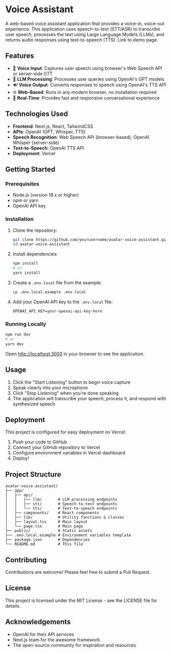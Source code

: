 # Voice Assistant

A web-based voice assistant application that provides a voice-in, voice-out experience. This application uses speech-to-text (STT/ASR) to transcribe user speech, processes the text using Large Language Models (LLMs), and returns audio responses using text-to-speech (TTS). Link to demo page.

## Features

- 🎤 **Voice Input**: Captures user speech using browser's Web Speech API or server-side STT
- 🧠 **LLM Processing**: Processes user queries using OpenAI's GPT models
- 🔊 **Voice Output**: Converts responses to speech using OpenAI's TTS API
- 🌐 **Web-Based**: Runs in any modern browser, no installation required
- 🔄 **Real-Time**: Provides fast and responsive conversational experience

## Technologies Used

- **Frontend**: Next.js, React, TailwindCSS
- **APIs**: OpenAI (GPT, Whisper, TTS)
- **Speech Recognition**: Web Speech API (browser-based), OpenAI Whisper (server-side)
- **Text-to-Speech**: OpenAI TTS API
- **Deployment**: Vercel

## Getting Started

### Prerequisites

- Node.js (version 18.x or higher)
- npm or yarn
- OpenAI API key

### Installation

1. Clone the repository:
   ```bash
   git clone https://github.com/yourusername/avatar-voice-assistant.git
   cd avatar-voice-assistant
   ```

2. Install dependencies:
   ```bash
   npm install
   # or
   yarn install
   ```

3. Create a `.env.local` file from the example:
   ```bash
   cp .env.local.example .env.local
   ```

4. Add your OpenAI API key to the `.env.local` file:
   ```
   OPENAI_API_KEY=your-openai-api-key-here
   ```

### Running Locally

```bash
npm run dev
# or
yarn dev
```

Open [http://localhost:3000](http://localhost:3000) in your browser to see the application.

## Usage

1. Click the "Start Listening" button to begin voice capture
2. Speak clearly into your microphone
3. Click "Stop Listening" when you're done speaking
4. The application will transcribe your speech, process it, and respond with synthesized speech

## Deployment

This project is configured for easy deployment on Vercel:

1. Push your code to GitHub
2. Connect your GitHub repository to Vercel
3. Configure environment variables in Vercel dashboard
4. Deploy!

## Project Structure

```
avatar-voice-assistant/
├── app/
│   ├── api/
│   │   ├── llm/       # LLM processing endpoints
│   │   ├── stt/       # Speech-to-text endpoints
│   │   └── tts/       # Text-to-speech endpoints
│   ├── components/    # React components
│   ├── lib/           # Utility functions & classes
│   ├── layout.tsx     # Main layout
│   └── page.tsx       # Main page
├── public/            # Static assets
├── .env.local.example # Environment variables template
├── package.json       # Dependencies
└── README.md          # This file
```

## Contributing

Contributions are welcome! Please feel free to submit a Pull Request.

## License

This project is licensed under the MIT License - see the LICENSE file for details.

## Acknowledgements

- OpenAI for their API services
- Next.js team for the awesome framework
- The open-source community for inspiration and resources
